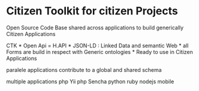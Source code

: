 Citizen Toolkit for citizen Projects 
===========
Open Source Code Base shared across applications to build generically Citizen Applications

CTK 
	* Open Api = H.API
	* JSON-LD : Linked Data and semantic Web 
		* all Forms are build in respect with Generic ontologies 
	* Ready to use in Citizen Applications

paralele applications contribute to a global and shared schema 

multiple applications
	php Yii
	php Sencha
	python
	ruby 
	nodejs
	mobile 